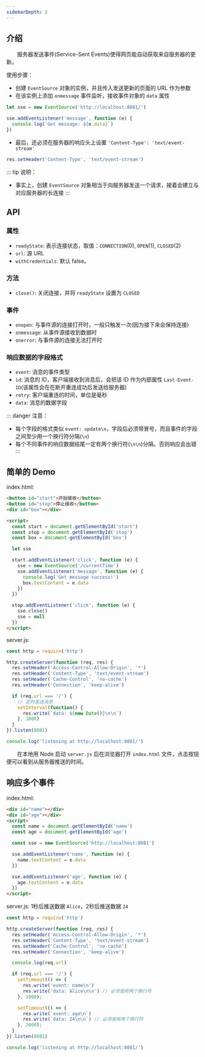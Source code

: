 ```yaml
---
sidebarDepth: 2
---
```



## 介绍

&emsp;&emsp;服务器发送事件(Service-Sent Events)使得网页能自动获取来自服务器的更新。

使用步骤：

+ 创建 `EventSource` 对象的实例，并且传入发送更新的页面的 URL 作为参数
+ 在该实例上添加 `onmessage` 事件监听，接收事件对象的 `data` 属性

```js
let sse = new EventSource('http://localhost:8081/')

sse.addEventListener('message', function (e) {
  console.log(`Get message: ${e.data}`)
})
```

+ 最后，还必须在服务器的响应头上设置 `'Content-Type': 'text/event-stream'`

```js
res.setHeader('Content-Type', 'text/event-stream')
```

::: tip 说明：
+ 事实上，创建 `EventSource` 对象相当于向服务器发送一个请求，接着会建立与对应服务器的长连接
:::


## API

### 属性

+ `readyState`: 表示连接状态，取值：`CONNECTION`(0), `OPEN`(1), `CLOSED`(2)
+ `url`: 源 URL
+ `withCredentials`: 默认 false。

### 方法

+ `close()`: 关闭连接，并将 `readyState` 设置为 `CLOSED`

### 事件

+ `onopen`: 与事件源的连接打开时，一般只触发一次(因为接下来会保持连接)
+ `onmessage`: 从事件源接收到数据时
+ `onerror`: 与事件源的连接无法打开时

### 响应数据的字段格式

+ `event`: 消息的事件类型
+ `id`: 消息的 ID，客户端接收到消息后，会把该 ID 作为内部属性 `Last-Event-ID`(该属性会在在断开重连成功后发送给服务器)
+ `retry`: 客户端重连的时间，单位是毫秒
+ `data`: 消息的数据字段

::: danger 注意：
+ 每个字段的格式类似 `event: update\n`，字段后必须带冒号，而且事件的字段之间至少用一个换行符分隔(`\n`)
+ 每个不同事件的响应数据结尾一定有两个换行符(`\n\n`)分隔，否则响应会出错
:::


## 简单的 Demo

index.html:

```html
<button id="start">开始接收</button>
<button id="stop">停止接收</button>
<div id="box"></div>

<script>
  const start = document.getElementById('start')
  const stop = document.getElementById('stop')
  const box = document.getElementById('box')

  let sse

  start.addEventListener('click', function (e) {
    sse = new EventSource('/currentTime')
    sse.addEventListener('message', function (e) {
      console.log('Get message success!')
      box.textContent = e.data
    })
  })

  stop.addEventListener('click', function (e) {
    sse.close()
    sse = null
  })
</script>
```

server.js:

```js
const http = require('http')

http.createServer(function (req, res) {
  res.setHeader('Access-Control-Allow-Origin', '*')
  res.setHeader('Content-Type', 'text/event-stream')
  res.setHeader('Cache-Control', 'no-cache')
  res.setHeader('Connection', 'keep-alive')

  if (req.url === '/') {
    // 定时发送消息
    setInterval(function() {
      res.write(`data: ${new Date()}\n\n`)
    }, 1000)
  }
}).listen(8081)

console.log('listening at http://localhost:8081/')
```

&emsp;&emsp;在本地用 Node 启动 `server.js` 后在浏览器打开 `index.html` 文件，点击按钮便可以看到从服务器推送的时间。


## 响应多个事件

index.html:

```html
<div id="name"></div>
<div id="age"></div>
<script>
  const name = document.getElementById('name')
  const age = document.getElementById('age')

  const sse = new EventSource('http://localhost:8081')

  sse.addEventListener('name', function (e) {
    name.textContent = e.data
  })

  sse.addEventListener('age', function (e) {
    age.textContent = e.data
  })
</script>
```

server.js: 1秒后推送数据 `Alice`，2秒后推送数据 `24`

```js
const http = require('http')

http.createServer(function (req, res) {
  res.setHeader('Access-Control-Allow-Origin', '*')
  res.setHeader('Content-Type', 'text/event-stream')
  res.setHeader('Cache-Control', 'no-cache')
  res.setHeader('Connection', 'keep-alive')

  console.log(req.url)

  if (req.url === '/') {
    setTimeout(() => {
      res.write('event: name\n')
      res.write('data: Alice\n\n') // 必须使用两个换行符
    }, 1000);

    setTimeout(() => {
      res.write(`event: age\n`)
      res.write(`data: 24\n\n`) // 必须使用两个换行符
    }, 2000);
  }
}).listen(8081)

console.log('listening at http://localhost:8081/')
```